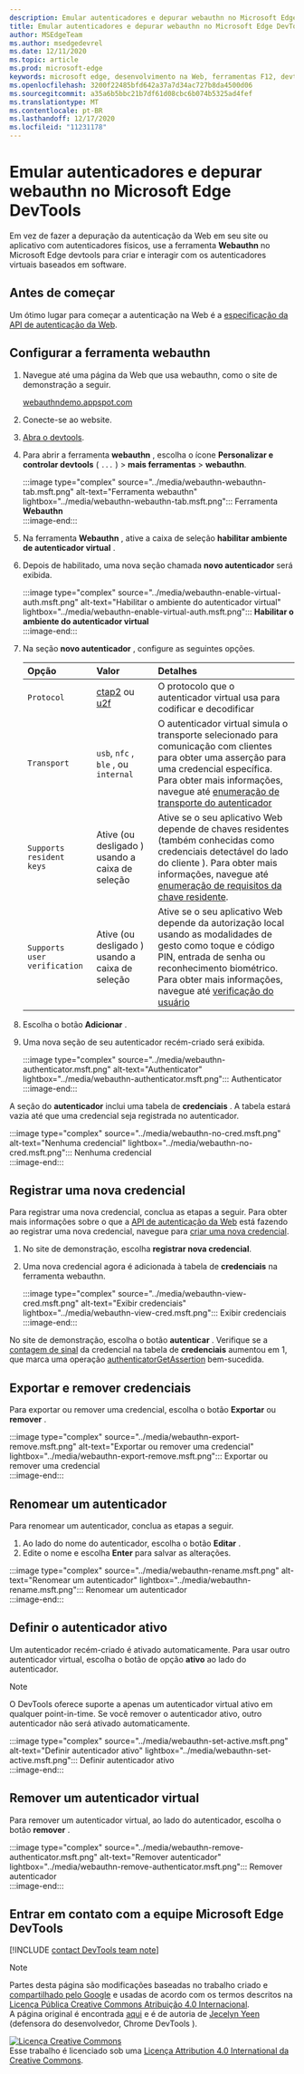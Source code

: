 ```yaml
---
description: Emular autenticadores e depurar webauthn no Microsoft Edge DevTools.
title: Emular autenticadores e depurar webauthn no Microsoft Edge DevTools
author: MSEdgeTeam
ms.author: msedgedevrel
ms.date: 12/11/2020
ms.topic: article
ms.prod: microsoft-edge
keywords: microsoft edge, desenvolvimento na Web, ferramentas F12, devtools
ms.openlocfilehash: 3200f22485bfd642a37a7d34ac727b8da4500d06
ms.sourcegitcommit: a35a6b5bbc21b7df61d08cbc6b074b5325ad4fef
ms.translationtype: MT
ms.contentlocale: pt-BR
ms.lasthandoff: 12/17/2020
ms.locfileid: "11231178"
---
```

# Emular autenticadores e depurar webauthn no Microsoft Edge DevTools  

Em vez de fazer a depuração da autenticação da Web em seu site ou aplicativo com autenticadores físicos, use a ferramenta **Webauthn** no Microsoft Edge devtools para criar e interagir com os autenticadores virtuais baseados em software.  

## Antes de começar  

Um ótimo lugar para começar a autenticação na Web é a [especificação da API de autenticação da Web][GithubW3cWebauthn].  

## Configurar a ferramenta webauthn  

1.  Navegue até uma página da Web que usa webauthn, como o site de demonstração a seguir.  
    
    [webauthndemo.appspot.com][AppspotWebauthndemo]  
    
1.  Conecte-se ao website.  
1.  [Abra o devtools][DevtoolsGuideChromiumOpen].  
1.  Para abrir a ferramenta **webauthn** , escolha o ícone **Personalizar e controlar devtools** \( `...` \) > **mais ferramentas**  >  **webauthn**.  
    
    :::image type="complex" source="../media/webauthn-webauthn-tab.msft.png" alt-text="Ferramenta webauthn" lightbox="../media/webauthn-webauthn-tab.msft.png":::
       Ferramenta **Webauthn**  
    :::image-end:::  
    
1.  Na ferramenta **Webauthn** , ative a caixa de seleção **habilitar ambiente de autenticador virtual** .  
1.  Depois de habilitado, uma nova seção chamada **novo autenticador** será exibida.  
    
    :::image type="complex" source="../media/webauthn-enable-virtual-auth.msft.png" alt-text="Habilitar o ambiente do autenticador virtual" lightbox="../media/webauthn-enable-virtual-auth.msft.png":::
        **Habilitar o ambiente do autenticador virtual**  
    :::image-end:::  
    
1.  Na seção **novo autenticador** , configure as seguintes opções.  
    
    | Opção | Valor | Detalhes |  
    |:--- |:--- |:--- |  
    | `Protocol` | [ctap2][FidoallianceSpecsV20Id20180227ClientToAuthenticatorProtocolHtml] ou [u2f][FidoallianceSpecsU2fV12Ps20170411OverviewHtml] | O protocolo que o autenticador virtual usa para codificar e decodificar |  
    | `Transport` |   `usb`, `nfc` , `ble` , ou `internal` | O autenticador virtual simula o transporte selecionado para comunicação com clientes para obter uma asserção para uma credencial específica.  Para obter mais informações, navegue até [enumeração de transporte do autenticador][GithubW3cWebauthnEnumTransport] |  
    |  `Supports resident keys` | Ative \(ou desligado \) usando a caixa de seleção | Ative se o seu aplicativo Web depende de chaves residentes \(também conhecidas como credenciais detectável do lado do cliente \).  Para obter mais informações, navegue até [enumeração de requisitos da chave residente][GithubW3cWebauthnEnumResidentkeyrequirement]. |  
    | `Supports user verification` | Ative \(ou desligado \) usando a caixa de seleção | Ative se o seu aplicativo Web depende da autorização local usando as modalidades de gesto como toque e código PIN, entrada de senha ou reconhecimento biométrico.  Para obter mais informações, navegue até [verificação do usuário][GithubW3cWebauthnEnumUserverification] |  
    
1.  Escolha o botão **Adicionar** .  
1.  Uma nova seção de seu autenticador recém-criado será exibida.  
    
    :::image type="complex" source="../media/webauthn-authenticator.msft.png" alt-text="Authenticator" lightbox="../media/webauthn-authenticator.msft.png":::
       Authenticator  
    :::image-end:::  
    
A seção do **autenticador** inclui uma tabela de **credenciais** .  A tabela estará vazia até que uma credencial seja registrada no autenticador.  

:::image type="complex" source="../media/webauthn-no-cred.msft.png" alt-text="Nenhuma credencial" lightbox="../media/webauthn-no-cred.msft.png":::
   Nenhuma credencial  
:::image-end:::  

## Registrar uma nova credencial  

Para registrar uma nova credencial, conclua as etapas a seguir.  Para obter mais informações sobre o que a [API de autenticação da Web][GithubW3cWebauthn] está fazendo ao registrar uma nova credencial, navegue para [criar uma nova credencial][GithubW3cWebauthnSctnCreatecredential].  

1.  No site de demonstração, escolha **registrar nova credencial**.  
1.  Uma nova credencial agora é adicionada à tabela de **credenciais** na ferramenta webauthn.  
    
    :::image type="complex" source="../media/webauthn-view-cred.msft.png" alt-text="Exibir credenciais" lightbox="../media/webauthn-view-cred.msft.png":::
       Exibir credenciais  
    :::image-end:::  
    
No site de demonstração, escolha o botão **autenticar** .  Verifique se a [contagem de sinal][GithubW3cWebauthnSctnSignCounter] da credencial na tabela de **credenciais** aumentou em 1, que marca uma operação [authenticatorGetAssertion][GithubW3cWebauthnAuthenticatorgetassertion] bem-sucedida.  

## Exportar e remover credenciais  

Para exportar ou remover uma credencial, escolha o botão **Exportar** ou **remover** .  

:::image type="complex" source="../media/webauthn-export-remove.msft.png" alt-text="Exportar ou remover uma credencial" lightbox="../media/webauthn-export-remove.msft.png":::
   Exportar ou remover uma credencial  
:::image-end:::  

## Renomear um autenticador  

Para renomear um autenticador, conclua as etapas a seguir.  

1.  Ao lado do nome do autenticador, escolha o botão **Editar** .  
1.  Edite o nome e escolha **Enter** para salvar as alterações.  

:::image type="complex" source="../media/webauthn-rename.msft.png" alt-text="Renomear um autenticador" lightbox="../media/webauthn-rename.msft.png":::
   Renomear um autenticador  
:::image-end:::  

## Definir o autenticador ativo  

Um autenticador recém-criado é ativado automaticamente.  Para usar outro autenticador virtual, escolha o botão de opção **ativo** ao lado do autenticador.  

> [!NOTE]
> O DevTools oferece suporte a apenas um autenticador virtual ativo em qualquer point-in-time.  Se você remover o autenticador ativo, outro autenticador não será ativado automaticamente.  

:::image type="complex" source="../media/webauthn-set-active.msft.png" alt-text="Definir autenticador ativo" lightbox="../media/webauthn-set-active.msft.png":::
   Definir autenticador ativo  
:::image-end:::  

## Remover um autenticador virtual  

Para remover um autenticador virtual, ao lado do autenticador, escolha o botão **remover** .  

:::image type="complex" source="../media/webauthn-remove-authenticator.msft.png" alt-text="Remover autenticador" lightbox="../media/webauthn-remove-authenticator.msft.png":::
   Remover autenticador  
:::image-end:::  

## Entrar em contato com a equipe Microsoft Edge DevTools  

[!INCLUDE [contact DevTools team note](../includes/contact-devtools-team-note.md)]  

<!-- links -->  

[DevtoolsGuideChromiumOpen]: ../open/index.md "Abrir o Microsoft Edge DevTools | Documentos da Microsoft"  

[AppspotWebauthndemo]: https://webauthndemo.appspot.com "Demonstração webauthn | Appspot"  

[FidoallianceSpecsV20Id20180227ClientToAuthenticatorProtocolHtml]: https://fidoalliance.org/specs/fido-v2.0-id-20180227/fido-client-to-authenticator-protocol-v2.0-id-20180227.html "Protocolo de cliente para autenticador (CTAP) | Fido Alliance"  
[FidoallianceSpecsU2fV12Ps20170411OverviewHtml]: https://fidoalliance.org/specs/fido-u2f-v1.2-ps-20170411/fido-u2f-overview-v1.2-ps-20170411.html "Visão geral do 2º fator (U2F) universal | Fido Alliance"  

[GithubW3cWebauthn]: https://w3c.github.io/webauthn "Autenticação na Web: uma API para acessar as credenciais de chave pública nível 2 | GitHub"  
[GithubW3cWebauthnAuthenticatorgetassertion]: https://w3c.github.io/webauthn#authenticatorgetassertion "A operação authenticatorGetAssertion-autenticação da Web: uma API para acessar as credenciais de chave pública nível 2 | GitHub"  
[GithubW3cWebauthnEnumTransport]: https://w3c.github.io/webauthn#enum-transport "Enumeração de transporte autenticador (Enumeração AuthenticatorTransport)-autenticação da Web: uma API para acessar as credenciais de chave pública nível 2 | W3C"  
[GithubW3cWebauthnEnumResidentkeyrequirement]: https://w3c.github.io/webauthn#enum-residentKeyRequirement "Enumeração de requisito de chave residente (Enumeração ResidentKeyRequirement)-autenticação da Web: uma API para acessar o nível 2 das credenciais de chave pública | W3C"  
[GithubW3cWebauthnEnumUserverification]: https://w3c.github.io/webauthn#user-verification "Verificação do usuário – autenticação da Web: uma API para acessar as credenciais de chave pública nível 2 | W3C"  
[GithubW3cWebauthnSctnCreatecredential]: https://w3c.github.io/webauthn#sctn-createCredential "Criar um novo método Credential-PublicKeyCredential [[Create]] (Origin, Options, sameOriginWithAncestors)-autenticação da Web: uma API para acessar as credenciais de chave pública nível 2 | GitHub"  
[GithubW3cWebauthnSctnSignCounter]: https://w3c.github.io/webauthn/#sctn-sign-counter "Considerações do contador de assinatura-autenticação da Web: uma API para acessar as credenciais de chave pública nível 2 | GitHub"  

> [!NOTE]
> Partes desta página são modificações baseadas no trabalho criado e [compartilhado pelo Google][GoogleSitePolicies] e usadas de acordo com os termos descritos na [Licença Pública Creative Commons Atribuição 4.0 Internacional][CCA4IL].  
> A página original é encontrada [aqui](https://developers.google.com/web/tools/chrome-devtools/webauthn/index) e é de autoria de [Jecelyn Yeen][JecelynYeen] \(defensora do desenvolvedor, Chrome DevTools \).  

[![Licença Creative Commons][CCby4Image]][CCA4IL]  
Esse trabalho é licenciado sob uma [Licença Attribution 4.0 International da Creative Commons][CCA4IL].  

[CCA4IL]: https://creativecommons.org/licenses/by/4.0  
[CCby4Image]: https://i.creativecommons.org/l/by/4.0/88x31.png  
[GoogleSitePolicies]: https://developers.google.com/terms/site-policies  
[JecelynYeen]: https://developers.google.com/web/resources/contributors/jecelynyeen  
